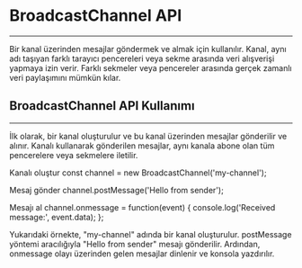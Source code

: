 # BroadcastChannel API
----------------------------------
Bir kanal üzerinden mesajlar göndermek ve almak için kullanılır. Kanal, aynı adı taşıyan farklı tarayıcı pencereleri veya sekme arasında veri alışverişi yapmaya izin verir. Farklı sekmeler veya pencereler arasında gerçek zamanlı veri paylaşımını mümkün kılar.

## BroadcastChannel API Kullanımı 
----------------------------------
İlk olarak, bir kanal oluşturulur ve bu kanal üzerinden mesajlar gönderilir ve alınır. Kanalı kullanarak gönderilen mesajlar, aynı kanala abone olan tüm pencerelere veya sekmelere iletilir.

Kanalı oluştur
const channel = new BroadcastChannel('my-channel');

Mesaj gönder
channel.postMessage('Hello from sender');

Mesajı al
channel.onmessage = function(event) {
  console.log('Received message:', event.data);
};

Yukarıdaki örnekte, "my-channel" adında bir kanal oluşturulur. postMessage yöntemi aracılığıyla "Hello from sender" mesajı gönderilir. Ardından, onmessage olayı üzerinden gelen mesajlar dinlenir ve konsola yazdırılır.